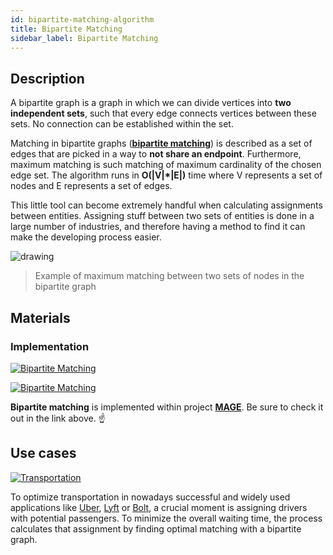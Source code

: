```yaml
---
id: bipartite-matching-algorithm
title: Bipartite Matching
sidebar_label: Bipartite Matching
---
```


## Description

A bipartite graph is a graph in which we can divide vertices into **two independent sets**, such that every edge connects vertices between these sets. No connection can be established within the set.

Matching in bipartite graphs ([**bipartite matching**](https://www.geeksforgeeks.org/maximum-bipartite-matching)) is described as a set of edges that are picked in a way to **not share an endpoint**. Furthermore, maximum matching is such matching of maximum cardinality of the chosen edge set. The algorithm runs in **O(|V|\*|E|)** time where V represents a set of nodes and E represents a set of edges.

This little tool can become extremely handful when calculating assignments between entities. Assigning stuff between two sets of entities is done in a large number of industries, and therefore having a method to find it can make the developing process easier.

<img src="https://i.imgur.com/eoBab7K.png" alt="drawing"/>

> Example of maximum matching between two sets of nodes in the bipartite graph

## Materials

### Implementation

[![Bipartite Matching](https://img.shields.io/badge/Bipartite_Matching-Implementation-FB6E00?style=for-the-badge&logo=github&logoColor=white)](/mage/query-modules/cpp/bipartite-matching)

[![Bipartite Matching](https://img.shields.io/badge/Bipartite_Matching-Documentation-FCC624?style=for-the-badge&logo=cplusplus&logoColor=white)](/mage/query-modules/cpp/bipartite-matching)

**Bipartite matching** is implemented within project [**MAGE**](https://github.com/memgraph/mage). Be sure to check it out in the link above. :point_up:

## Use cases

[![Transportation](https://img.shields.io/badge/Transportation-Application-8A477F?style=for-the-badge)](/mage/applications/transportation-application)

To optimize transportation in nowadays successful and widely used applications like [Uber](https://www.uber.com/), [Lyft](https://www.lyft.com/) or [Bolt](https://bolt.eu/en/), a crucial moment is assigning drivers with potential passengers. To minimize the overall waiting time, the process calculates that assignment by finding optimal matching with a bipartite graph.
